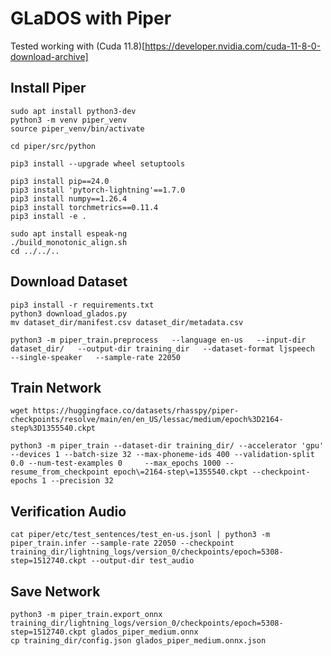 # GLaDOS with Piper

Tested working with (Cuda 11.8)[https://developer.nvidia.com/cuda-11-8-0-download-archive]

## Install Piper

    sudo apt install python3-dev
    python3 -m venv piper_venv
    source piper_venv/bin/activate

    cd piper/src/python

    pip3 install --upgrade wheel setuptools

    pip3 install pip==24.0
    pip3 install 'pytorch-lightning'==1.7.0
    pip3 install numpy==1.26.4
    pip3 install torchmetrics==0.11.4
    pip3 install -e .

    sudo apt install espeak-ng
    ./build_monotonic_align.sh 
    cd ../../..

## Download Dataset

    pip3 install -r requirements.txt
    python3 download_glados.py 
    mv dataset_dir/manifest.csv dataset_dir/metadata.csv

    python3 -m piper_train.preprocess   --language en-us   --input-dir dataset_dir/   --output-dir training_dir   --dataset-format ljspeech   --single-speaker   --sample-rate 22050

## Train Network

    wget https://huggingface.co/datasets/rhasspy/piper-checkpoints/resolve/main/en/en_US/lessac/medium/epoch%3D2164-step%3D1355540.ckpt

    python3 -m piper_train --dataset-dir training_dir/ --accelerator 'gpu' --devices 1 --batch-size 32 --max-phoneme-ids 400 --validation-split 0.0 --num-test-examples 0     --max_epochs 1000 --resume_from_checkpoint epoch\=2164-step\=1355540.ckpt --checkpoint-epochs 1 --precision 32

## Verification Audio

    cat piper/etc/test_sentences/test_en-us.jsonl | python3 -m piper_train.infer --sample-rate 22050 --checkpoint training_dir/lightning_logs/version_0/checkpoints/epoch=5308-step=1512740.ckpt --output-dir test_audio

## Save Network

    python3 -m piper_train.export_onnx training_dir/lightning_logs/version_0/checkpoints/epoch=5308-step=1512740.ckpt glados_piper_medium.onnx
    cp training_dir/config.json glados_piper_medium.onnx.json
